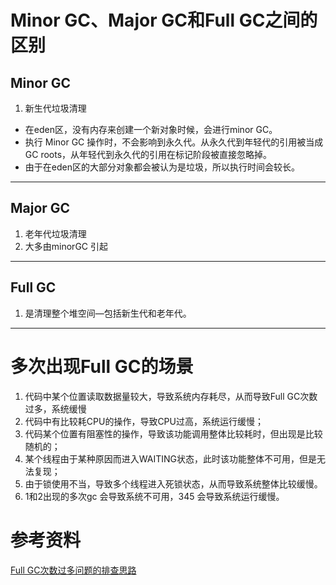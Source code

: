 


# Minor GC、Major GC和Full GC之间的区别
## Minor GC
1. 新生代垃圾清理
  + 在eden区，没有内存来创建一个新对象时候，会进行minor GC。
  + 执行 Minor GC 操作时，不会影响到永久代。从永久代到年轻代的引用被当成 GC roots，从年轻代到永久代的引用在标记阶段被直接忽略掉。
  + 由于在eden区的大部分对象都会被认为是垃圾，所以执行时间会较长。

---
## Major GC
1. 老年代垃圾清理
2. 大多由minorGC 引起

---
## Full GC
1. 是清理整个堆空间—包括新生代和老年代。

---



# 多次出现Full GC的场景
1. 代码中某个位置读取数据量较大，导致系统内存耗尽，从而导致Full GC次数过多，系统缓慢
2. 代码中有比较耗CPU的操作，导致CPU过高，系统运行缓慢；
3. 代码某个位置有阻塞性的操作，导致该功能调用整体比较耗时，但出现是比较随机的；
4. 某个线程由于某种原因而进入WAITING状态，此时该功能整体不可用，但是无法复现；
5. 由于锁使用不当，导致多个线程进入死锁状态，从而导致系统整体比较缓慢。
6. 1和2出现的多次gc 会导致系统不可用，345 会导致系统运行缓慢。




# 参考资料
[Full GC次数过多问题的排查思路](https://mp.weixin.qq.com/s/_tWm2G57vLgomvpNNHKAMA)